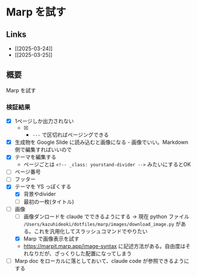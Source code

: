 # Marp を試す

## Links
- [[2025-03-24]]
- [[2025-03-25]]

## 概要
Marp を試す

### 検証結果
- [x] 1ページしか出力されない
  - [x] - `---` で区切ればページングできる
- [x] 生成物を Google Slide に読み込むと画像になる - 画像でいい。Markdown 側で編集すればいいので
- [x] テーマを編集する
	- ページごとは `<!-- _class: yourstand-divider -->` みたいにするとOK
- [ ] ページ番号
- [ ] フッター
- [x] テーマを YS っぽくする
	- [x] 背景やdivider
	- [ ] 最初の一枚(タイトル)
- [ ] 画像
	- [ ] 画像ダンロードを claude でできるようにする -> 現在 python ファイル `/Users/kazuhideoki/dotfiles/marp/images/download_image.py` がある。これを汎用化してスラッシュコマンドでやりたい
	- [x] Marp で画像表示を試す
	- https://marpit.marp.app/image-syntax に記述方法がある。自由度はそれなりだが、ざっくりした配置になってしまう
- [ ] Marp doc をローカルに落としておいて、claude code が参照できるようにする
